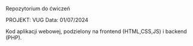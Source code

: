 Repozytorium do ćwiczeń

PROJEKT: VUG
Data: 01/07/2024

Kod aplikacji webowej, podzielony na frontend (HTML,CSS,JS) i backend (PHP). 
